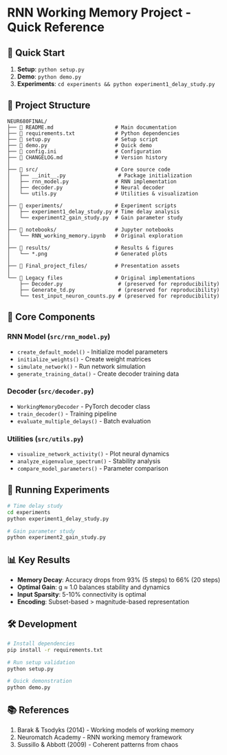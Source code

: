 # RNN Working Memory Project - Quick Reference

## 🚀 Quick Start

1. **Setup**: `python setup.py`
2. **Demo**: `python demo.py`
3. **Experiments**: `cd experiments && python experiment1_delay_study.py`

## 📁 Project Structure

```
NEUR680FINAL/
├── 📄 README.md                    # Main documentation
├── 📄 requirements.txt             # Python dependencies
├── 📄 setup.py                     # Setup script
├── 📄 demo.py                      # Quick demo
├── 📄 config.ini                   # Configuration
├── 📄 CHANGELOG.md                 # Version history
│
├── 📂 src/                         # Core source code
│   ├── __init__.py                 # Package initialization
│   ├── rnn_model.py               # RNN implementation
│   ├── decoder.py                 # Neural decoder
│   └── utils.py                   # Utilities & visualization
│
├── 📂 experiments/                 # Experiment scripts
│   ├── experiment1_delay_study.py # Time delay analysis
│   └── experiment2_gain_study.py  # Gain parameter study
│
├── 📂 notebooks/                   # Jupyter notebooks
│   └── RNN_working_memory.ipynb   # Original exploration
│
├── 📂 results/                     # Results & figures
│   └── *.png                      # Generated plots
│
├── 📂 Final_project_files/         # Presentation assets
│
└── 📄 Legacy files                 # Original implementations
    ├── Decoder.py                  # (preserved for reproducibility)
    ├── Generate_td.py              # (preserved for reproducibility)
    └── test_input_neuron_counts.py # (preserved for reproducibility)
```

## 🔬 Core Components

### RNN Model (`src/rnn_model.py`)

- `create_default_model()` - Initialize model parameters
- `initialize_weights()` - Create weight matrices
- `simulate_network()` - Run network simulation
- `generate_training_data()` - Create decoder training data

### Decoder (`src/decoder.py`)

- `WorkingMemoryDecoder` - PyTorch decoder class
- `train_decoder()` - Training pipeline
- `evaluate_multiple_delays()` - Batch evaluation

### Utilities (`src/utils.py`)

- `visualize_network_activity()` - Plot neural dynamics
- `analyze_eigenvalue_spectrum()` - Stability analysis
- `compare_model_parameters()` - Parameter comparison

## 🧪 Running Experiments

```bash
# Time delay study
cd experiments
python experiment1_delay_study.py

# Gain parameter study
python experiment2_gain_study.py
```

## 📊 Key Results

- **Memory Decay**: Accuracy drops from 93% (5 steps) to 66% (20 steps)
- **Optimal Gain**: g ≈ 1.0 balances stability and dynamics
- **Input Sparsity**: 5-10% connectivity is optimal
- **Encoding**: Subset-based > magnitude-based representation

## 🛠 Development

```bash
# Install dependencies
pip install -r requirements.txt

# Run setup validation
python setup.py

# Quick demonstration
python demo.py
```

## 📚 References

1. Barak & Tsodyks (2014) - Working models of working memory
2. Neuromatch Academy - RNN working memory framework
3. Sussillo & Abbott (2009) - Coherent patterns from chaos
